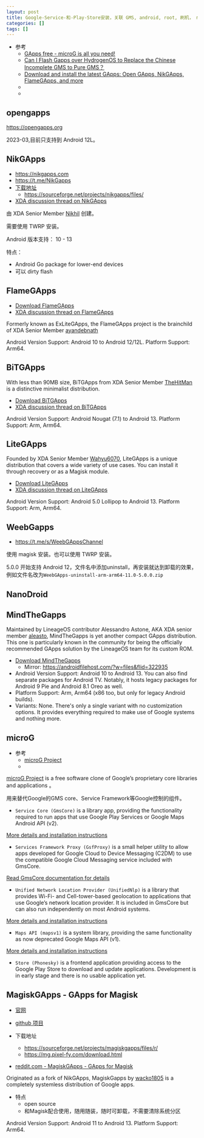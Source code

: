 ```yaml
---
layout: post
title: Google-Service-和-Play-Store安装，关联 GMS, android, root, 刷机， magisk， zygote
categories: []
tags: []
---
```


* 参考
  * [GApps free - microG is all you need!](https://forum.xda-developers.com/t/gapps-free-microg-is-all-you-need.3553620/page-4)
  * [Can I Flash Gapps over HydrogenOS to Replace the Chinese Incomplete GMS to Pure GMS？](https://forum.xda-developers.com/t/can-i-flash-gapps-over-hydrogenos-to-replace-the-chinese-incomplete-gms-to-pure-gms.4186247/#post-83961701)
  * [Download and install the latest GApps: Open GApps, NikGApps, FlameGApps, and more](https://www.xda-developers.com/download-google-apps-gapps/?newsletter_popup=1)
  * []()
  * []()



## opengapps

<https://opengapps.org>

2023-03,目前只支持到 Android 12L。


## NikGApps

* <https://nikgapps.com>
* <https://t.me/NikGapps>
* [下载地址](https://nikgapps.com/downloads)
    * <https://sourceforge.net/projects/nikgapps/files/>
* [XDA discussion thread on NikGApps](https://forum.xda-developers.com/t/3915866/)

由 XDA Senior Member [Nikhil](https://forum.xda-developers.com/m/nikhil.4867515/) 创建。

需要使用 TWRP 安装。

Android 版本支持：  10 - 13

特点：
* Android Go package for lower-end devices
* 可以 dirty flash



## FlameGApps

* [Download FlameGApps](https://flamegapps.github.io/download)
* [XDA discussion thread on FlameGApps](https://forum.xda-developers.com/t/4020917/)

Formerly known as ExLiteGApps, the FlameGApps project is the brainchild of XDA Senior Member [ayandebnath](https://forum.xda-developers.com/m/ayandebnath.9661715/)

Android Version Support: Android 10 to Android 12/12L.
Platform Support: Arm64.


## BiTGApps

With less than 90MB size, BiTGApps from XDA Senior Member [TheHitMan](https://forum.xda-developers.com/m/thehitman.8569961/) is a distinctive minimalist distribution. 

* [Download BiTGApps](https://bitgapps.github.io/)
* [XDA discussion thread on BiTGApps](https://forum.xda-developers.com/t/4012165/)

Android Version Support: Android Nougat (7.1) to Android 13.
Platform Support: Arm, Arm64.



## LiteGApps

Founded by XDA Senior Member [Wahyu6070](https://forum.xda-developers.com/m/wahyu6070.9507265/), LiteGApps is a unique distribution that covers a wide variety of use cases. You can install it through recovery or as a Magisk module.

* [Download LiteGApps](https://litegapps1.github.io/index.html)
* [XDA discussion thread on LiteGApps](https://forum.xda-developers.com/t/4146013/)

Android Version Support: Android 5.0 Lollipop to Android 13.
Platform Support: Arm, Arm64.



## WeebGapps

* <https://t.me/s/WeebGAppsChannel>

使用 magisk 安装。也可以使用 TWRP 安装。

5.0.0 开始支持 Android 12，文件名中添加uninstall，再安装就达到卸载的效果，例如文件名改为`WeebGApps-uninstall-arm-arm64-11.0-5.0.0.zip`




## NanoDroid



## MindTheGapps

Maintained by LineageOS contributor Alessandro Astone, AKA XDA senior member [aleasto](https://forum.xda-developers.com/m/aleasto.4742143/), MindTheGapps is yet another compact GApps distribution. This one is particularly known in the community for being the officially recommended GApps solution by the LineageOS team for its custom ROM.

* [Download MindTheGapps](http://downloads.codefi.re/jdcteam/javelinanddart/gapps)
   * Mirror: <https://androidfilehost.com/?w=files&flid=322935>
* Android Version Support: Android 10 to Android 13. You can also find separate packages for Android TV. Notably, it hosts legacy packages for Android 9 Pie and Android 8.1 Oreo as well.
* Platform Support: Arm, Arm64 (x86 too, but only for legacy Android builds).
* Variants: None. There's only a single variant with no customization options. It provides everything required to make use of Google systems and nothing more.


## microG

* 参考
  * [microG Project](https://microg.org)
  * []()

[microG Project](https://microg.org) is a free software clone of Google’s proprietary core libraries and applications 。

用来替代Google的GMS core、Service Framework等Google控制的组件。

* `Service Core (GmsCore)` is a library app, providing the functionality required to run apps that use Google Play Services or Google Maps Android API (v2).

[More details and installation instructions](https://github.com/microg/android_packages_apps_GmsCore/wiki)

* `Services Framework Proxy (GsfProxy)` is a small helper utility to allow apps developed for Google Cloud to Device Messaging (C2DM) to use the compatible Google Cloud Messaging service included with GmsCore.

[Read GmsCore documentation for details](https://github.com/microg/android_packages_apps_GmsCore/wiki)

* `Unified Network Location Provider (UnifiedNlp)` is a library that provides Wi-Fi- and Cell-tower-based geolocation to applications that use Google’s network location provider. It is included in GmsCore but can also run independently on most Android systems.

[More details and installation instructions](https://github.com/microg/android_packages_apps_UnifiedNlp/blob/master/README.md)

* `Maps API (mapsv1)` is a system library, providing the same functionality as now deprecated Google Maps API (v1).

[More details and installation instructions](https://github.com/microg/android_frameworks_mapsv1)

* `Store (Phonesky)` is a frontend application providing access to the Google Play Store to download and update applications. Development is in early stage and there is no usable application yet.



## MagiskGApps - GApps for Magisk

* [官网](https://mg.pixel-fy.com)
* [github 项目](https://github.com/wacko1805/magiskgapps)
* 下载地址
  * <https://sourceforge.net/projects/magiskgapps/files/r/>
  * <https://mg.pixel-fy.com/download.html>

* [reddit.com - MagiskGApps - GApps for Magisk](https://www.reddit.com/r/Android/comments/kuy36f/magiskgapps_gapps_for_magisk/)


Originated as a fork of NikGApps, MagiskGapps by [wacko1805](https://github.com/wacko1805) is a completely systemless distribution of Google apps. 

* 特点
  * open source
  * 和Magisk配合使用，随用随装，随时可卸载，不需要清除系统分区

Android Version Support: Android 11 to Android 13.
Platform Support: Arm64.






